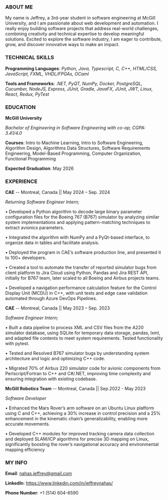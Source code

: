 <div align="center">
<!--   <img src="https://user-images.githubusercontent.com/38964964/167203498-225a03a5-49f4-4262-abe4-78da42559625.png" width="100%" alt="Banner"> -->
</div>

<h3>ABOUT ME</h3>

My name is Jeffrey, a 3rd-year student in software engineering at McGill University, and I am passionate about web development and automation. I really enjoy building software projects that address real-world challenges, combining creativity and technical expertise to develop meaningful solutions. Excited to explore the software industry, I am eager to contribute, grow, and discover innovative ways to make an impact.

<h3>TECHNICAL SKILLS</h3>

**Programming Languages**: *Python, Java, Typescript, C, C++, HTML/CSS, JavaScript, FXML, VHDL/FPGAs, OCaml*

**Tools and Frameworks**: *.NET, PyQT, NumPy, Docker, PostgreSQL, Cucumber, NodeJS, Express, JUnit, Gradle, JavaFX,
JUnit, JWT, Linux, React, Redux, PyTest*

<h3>EDUCATION</h3>

**McGill University**

*Bachelor of Engineering in Software Engineering with co-op; CGPA: 3.41/4.0*

**Courses**: Intro to Machine Learning, Intro to Software Engineering, Algorithm Design, Algorithms Data Structures, Software
Requirements Engineering, Model-Based Programming, Computer Organization, Functional Programming

**Expected Graduation**: May 2026

<h3>EXPERIENCE</h3>

**CAE** -- Montreal, Canada || May 2024 – Sep. 2024

*Returning Software Engineer Intern;*

• Developed a Python algorithm to decode large binary parameter configuration files for the Boeing 767 (B767) simulator
by analyzing similar system implementations and applying pattern-matching techniques to extract avionics parameters.

• Integrated the algorithm with NumPy and a PyQt-based interface, to organize data in tables and facilitate analysis.

• Deployed the program in CAE’s software production line, and presented it to 100+ developers.

• Created a tool to automate the transfer of reported simulator bugs from client platform to Jira Cloud using Python,
Pandas and Jira REST API, initially for B767 team, later scaled to all Boeing and Airbus projects teams.

• Developed a navigation performance calculation feature for the Control Display Unit (MCDU) in C++, with unit tests
and edge case validation automated through Azure DevOps Pipelines.


**CAE** -- Montreal, Canada || May 2023 – Sep. 2023

*Software Engineer Intern;*

• Built a data pipeline to process XML and CSV files from the A220 simulator database, using SQLite for temporary data
storage, pandas, lxml, and adapted file contents to meet system requirements. Tested functionality with pytest.

• Tested and Resolved B767 simulator bugs by understanding system architecture and logic and optimizing C++ code.

• Migrated 70% of Airbus 220 simulator code for avionic components from Perlscript/Fortran to C++ and C#/.NET,
improving time complexity and ensuring integration with existing codebase.

**McGill Robotics Team** -- Montreal, Canada || Sep.2022 - May 2023

*Software Developer* 

• Enhanced the Mars Rover’s arm software on an Ubuntu Linux platform using C and C++, achieving a 30% increase in
control precision and a 25% enhancement in the kinematic chain’s generalizability, enabling more accurate movements.

• Developed C++ modules for improved tracking camera data collection and deployed SLAM/ICP algorithms for precise
3D mapping on Linux, significantly boosting the rover’s navigational accuracy and environmental mapping efficiency


<h3>MY INFO</h3>

**Email**: nahas.jeffrey@gmail.com

**LinkedIn**: https://www.linkedin.com/in/jeffreynahas/

**Phone Number**: +1 (514) 604-6590



